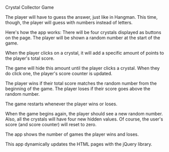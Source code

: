 Crystal Collector Game

The player will have to guess the answer, just like in Hangman. This time, though, the player will guess with numbers instead of letters. 

Here's how the app works:
There will be four crystals displayed as buttons on the page.
The player will be shown a random number at the start of the game.

When the player clicks on a crystal, it will add a specific amount of points to the player's total score. 

The game will hide this amount until the player clicks a crystal.
When they do click one, the player's score counter is updated.


The player wins if their total score matches the random number from the beginning of the game.
The player loses if their score goes above the random number.

The game restarts whenever the player wins or loses.


When the game begins again, the player should see a new random number. Also, all the crystals will have four new hidden values. Of course, the user's score (and score counter) will reset to zero.


The app shows the number of games the player wins and loses.

This app dynamically updates the HTML pages with the jQuery library.
